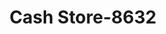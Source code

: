 ---
f_zip-code: 53406
f_state-code: WI
title: Cash Store-8632
f_phone: 262-635-1390
f_city-only: Racine
f_address: 5630 Washington Ave Racine
f_location-unique-id: '8632'
slug: cash-store-8632
updated-on: '2024-05-30T13:46:58.046Z'
created-on: '2024-05-30T13:36:59.803Z'
published-on: '2024-05-30T13:54:32.469Z'
f_city-state: cms/city/racine-wi.md
f_company: cms/company/cash-store.md
f_state: cms/state/wisconsin.md
layout: '[payday-loan].html'
tags: payday-loan
---